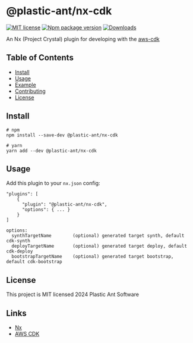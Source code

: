 # @plastic-ant/nx-cdk

[![MIT license](https://img.shields.io/badge/License-MIT-blue.svg)](https://lbesson.mit-license.org/)
[![Npm package version](https://badgen.net/npm/v/@plastic-ant/nx-cdk)](https://npmjs.com/package/@plastic-ant/nx-cdk)
[![Downloads](https://img.shields.io/npm/dm/@plastic-ant/nx-cdk.svg)](https://npmjs.com/package/@plastic-ant/nx-cdk)

An Nx (Project Crystal) plugin for developing with the [aws-cdk](https://docs.aws.amazon.com/cdk/latest/guide/home.html)

## Table of Contents

- [Install](#install)
- [Usage](#usage)
- [Example](#example)
- [Contributing](#contributing)
- [License](#license)

## Install

```shell
# npm
npm install --save-dev @plastic-ant/nx-cdk

# yarn
yarn add --dev @plastic-ant/nx-cdk
```

## Usage

Add this plugin to your `nx.json` config:

```
"plugins": [
    {
      "plugin": "@plastic-ant/nx-cdk",
      "options": { ... }
    }
]
```

```
options:
  synthTargetName        (optional) generated target synth, default cdk-synth
  deployTargetName       (optional) generated target deploy, default cdk-deploy
  bootstrapTargetName    (optional) generated target bootstrap, default cdk-bootstrap
```

## License

This project is MIT licensed 2024 Plastic Ant Software

## Links

- [Nx](https://github.com/nrwl/nx)
- [AWS CDK](https://docs.aws.amazon.com/cdk/v2/guide/home.html)
